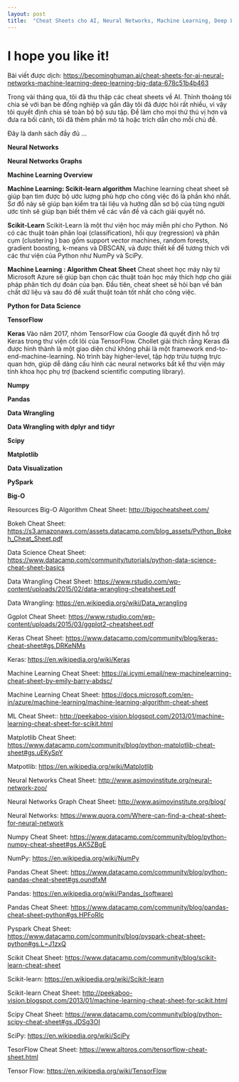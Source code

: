 ```yaml
---
layout: post
title:  "Cheat Sheets cho AI, Neural Networks, Machine Learning, Deep Learning và Big Data"
---
```


# I hope you like it!
Bài viết được dịch: https://becominghuman.ai/cheat-sheets-for-ai-neural-networks-machine-learning-deep-learning-big-data-678c51b4b463

Trong vài tháng qua, tôi đã thu thập các cheat sheets về AI. Thỉnh thoảng tôi chia sẻ với bạn bè đồng nghiệp và gần đây tôi đã được hỏi rất nhiều, vì vậy tôi quyết định chia sẻ toàn bộ bộ sưu tập. Để làm cho mọi thứ thú vị hơn và đưa ra bối cảnh, tôi đã thêm phần mô tả hoặc trích dẫn cho mỗi chủ đề.

Đây là danh sách đầy đủ ...

**Neural Networks**


**Neural Networks Graphs**






**Machine Learning Overview**


**Machine Learning: Scikit-learn algorithm**
Machine learning cheat sheet sẽ giúp bạn tìm được bộ ước lượng phù hợp cho công việc đó là phần khó nhất. Sơ đồ này sẽ giúp bạn kiểm tra tài liệu và hướng dẫn sơ bộ của từng người ước tính sẽ giúp bạn biết thêm về các vấn đề và cách giải quyết nó. 

**Scikit-Learn**
Scikit-Learn là một thư viện học máy miễn phí cho Python. Nó có các thuật toán phân loại (classification), hồi quy (regression) và phân cụm (clustering ) bao gồm support vector machines, random forests, gradient boosting, k-means và DBSCAN, và được thiết kế để tương thích với các thư viện của Python như NumPy và SciPy.



**Machine Learning : Algorithm Cheat Sheet**
Cheat sheet học máy này từ Microsoft Azure sẽ giúp bạn chọn các thuật toán học máy thích hợp cho giải pháp phân tích dự đoán của bạn. Đầu tiên, cheat sheet sẽ hỏi bạn về bản chất dữ liệu và sau đó đề xuất thuật toán tốt nhất cho công việc. 

**Python for Data Science**




**TensorFlow**


**Keras**
Vào năm 2017, nhóm TensorFlow của Google đã quyết định hỗ trợ Keras trong thư viện cốt lõi của TensorFlow. Chollet giải thích rằng Keras đã được hình thành là một giao diện chứ không phải là một framework end-to-end-machine-learning. Nó trình bày higher-level, tập hợp trừu tượng trực quan hơn, giúp dễ dàng cấu hình các neural networks bất kể thư viện máy tính khoa học phụ trợ (backend scientific computing library). 

**Numpy**


**Pandas**


**Data Wrangling**




**Data Wrangling with dplyr and tidyr**




**Scipy**


**Matplotlib**


**Data Visualization**




**PySpark**


**Big-O**








Resources
Big-O Algorithm Cheat Sheet: http://bigocheatsheet.com/

Bokeh Cheat Sheet: https://s3.amazonaws.com/assets.datacamp.com/blog_assets/Python_Bokeh_Cheat_Sheet.pdf

Data Science Cheat Sheet: https://www.datacamp.com/community/tutorials/python-data-science-cheat-sheet-basics

Data Wrangling Cheat Sheet: https://www.rstudio.com/wp-content/uploads/2015/02/data-wrangling-cheatsheet.pdf

Data Wrangling: https://en.wikipedia.org/wiki/Data_wrangling

Ggplot Cheat Sheet: https://www.rstudio.com/wp-content/uploads/2015/03/ggplot2-cheatsheet.pdf

Keras Cheat Sheet: https://www.datacamp.com/community/blog/keras-cheat-sheet#gs.DRKeNMs

Keras: https://en.wikipedia.org/wiki/Keras

Machine Learning Cheat Sheet: https://ai.icymi.email/new-machinelearning-cheat-sheet-by-emily-barry-abdsc/

Machine Learning Cheat Sheet: https://docs.microsoft.com/en-in/azure/machine-learning/machine-learning-algorithm-cheat-sheet

ML Cheat Sheet:: http://peekaboo-vision.blogspot.com/2013/01/machine-learning-cheat-sheet-for-scikit.html

Matplotlib Cheat Sheet: https://www.datacamp.com/community/blog/python-matplotlib-cheat-sheet#gs.uEKySpY

Matpotlib: https://en.wikipedia.org/wiki/Matplotlib

Neural Networks Cheat Sheet: http://www.asimovinstitute.org/neural-network-zoo/

Neural Networks Graph Cheat Sheet: http://www.asimovinstitute.org/blog/

Neural Networks: https://www.quora.com/Where-can-find-a-cheat-sheet-for-neural-network

Numpy Cheat Sheet: https://www.datacamp.com/community/blog/python-numpy-cheat-sheet#gs.AK5ZBgE

NumPy: https://en.wikipedia.org/wiki/NumPy

Pandas Cheat Sheet: https://www.datacamp.com/community/blog/python-pandas-cheat-sheet#gs.oundfxM

Pandas: https://en.wikipedia.org/wiki/Pandas_(software)

Pandas Cheat Sheet: https://www.datacamp.com/community/blog/pandas-cheat-sheet-python#gs.HPFoRIc

Pyspark Cheat Sheet: https://www.datacamp.com/community/blog/pyspark-cheat-sheet-python#gs.L=J1zxQ

Scikit Cheat Sheet: https://www.datacamp.com/community/blog/scikit-learn-cheat-sheet

Scikit-learn: https://en.wikipedia.org/wiki/Scikit-learn

Scikit-learn Cheat Sheet: http://peekaboo-vision.blogspot.com/2013/01/machine-learning-cheat-sheet-for-scikit.html

Scipy Cheat Sheet: https://www.datacamp.com/community/blog/python-scipy-cheat-sheet#gs.JDSg3OI

SciPy: https://en.wikipedia.org/wiki/SciPy

TesorFlow Cheat Sheet: https://www.altoros.com/tensorflow-cheat-sheet.html

Tensor Flow: https://en.wikipedia.org/wiki/TensorFlow
